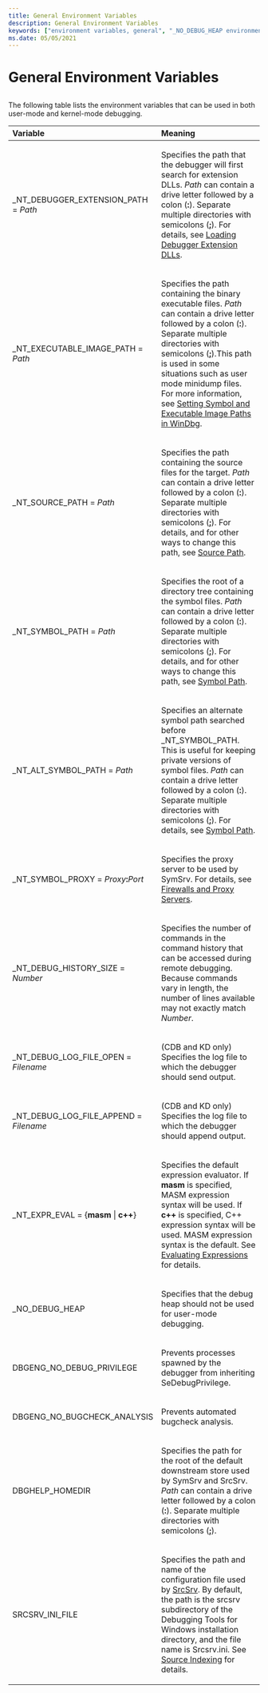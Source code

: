```yaml
---
title: General Environment Variables
description: General Environment Variables
keywords: ["environment variables, general", "_NO_DEBUG_HEAP environment variable", "_NT_ALT_SYMBOL_PATH environment variable", "_NT_DEBUG_HISTORY_SIZE environment variable", "_NT_DEBUG_LOG_FILE_APPEND environment variable", "_NT_DEBUG_LOG_FILE_OPEN environment variable", "_NT_DEBUGGER_EXTENSION_PATH environment variable", "_NT_EXECUTABLE_IMAGE_PATH environment variable", "_NT_SOURCE_PATH environment variable"]
ms.date: 05/05/2021
---
```


# General Environment Variables


## <span id="ddk_general_environment_variables_dbg"></span><span id="DDK_GENERAL_ENVIRONMENT_VARIABLES_DBG"></span>


The following table lists the environment variables that can be used in both user-mode and kernel-mode debugging.

<table>
<colgroup>
<col width="50%" />
<col width="50%" />
</colgroup>
<thead>
<tr class="header">
<th align="left">Variable</th>
<th align="left">Meaning</th>
</tr>
</thead>
<tbody>
<tr class="odd">
<td align="left"><p>_NT_DEBUGGER_EXTENSION_PATH = <em>Path</em></p></td>
<td align="left"><p>Specifies the path that the debugger will first search for extension DLLs. <em>Path</em> can contain a drive letter followed by a colon (<strong>:</strong>). Separate multiple directories with semicolons (<strong>;</strong>). For details, see <a href="../debuggercmds/loading-debugger-extension-dlls.md" data-raw-source="[Loading Debugger Extension DLLs](../debuggercmds/loading-debugger-extension-dlls.md)">Loading Debugger Extension DLLs</a>.</p></td>
</tr>
<tr class="even">
<td align="left"><p>_NT_EXECUTABLE_IMAGE_PATH = <em>Path</em></p></td>
<td align="left"><p>Specifies the path containing the binary executable files. <em>Path</em> can contain a drive letter followed by a colon (<strong>:</strong>). Separate multiple directories with semicolons (<strong>;</strong>).This path is used in some situations such as user mode minidump files. For more information, see <a href="setting-symbol-and-source-paths-in-windbg.md" data-raw-source="[Setting Symbol and Executable Image Paths in WinDbg](setting-symbol-and-source-paths-in-windbg.md)">Setting Symbol and Executable Image Paths in WinDbg</a>.</p></td></tr>
<tr class="odd">
<td align="left"><p>_NT_SOURCE_PATH = <em>Path</em></p></td>
<td align="left"><p>Specifies the path containing the source files for the target. <em>Path</em> can contain a drive letter followed by a colon (<strong>:</strong>). Separate multiple directories with semicolons (<strong>;</strong>). For details, and for other ways to change this path, see <a href="source-path.md" data-raw-source="[Source Path](source-path.md)">Source Path</a>.</p></td>
</tr>
<tr class="even">
<td align="left"><p>_NT_SYMBOL_PATH = <em>Path</em></p></td>
<td align="left"><p>Specifies the root of a directory tree containing the symbol files. <em>Path</em> can contain a drive letter followed by a colon (<strong>:</strong>). Separate multiple directories with semicolons (<strong>;</strong>). For details, and for other ways to change this path, see <a href="symbol-path.md" data-raw-source="[Symbol Path](symbol-path.md)">Symbol Path</a>.</p></td>
</tr>
<tr class="odd">
<td align="left"><p>_NT_ALT_SYMBOL_PATH = <em>Path</em></p></td>
<td align="left"><p>Specifies an alternate symbol path searched before _NT_SYMBOL_PATH. This is useful for keeping private versions of symbol files. <em>Path</em> can contain a drive letter followed by a colon (<strong>:</strong>). Separate multiple directories with semicolons (<strong>;</strong>). For details, see <a href="symbol-path.md" data-raw-source="[Symbol Path](symbol-path.md)">Symbol Path</a>.</p></td>
</tr>
<tr class="even">
<td align="left"><p>_NT_SYMBOL_PROXY = <em>Proxy</em><strong>:</strong><em>Port</em></p></td>
<td align="left"><p>Specifies the proxy server to be used by SymSrv. For details, see <a href="firewalls-and-proxy-servers.md" data-raw-source="[Firewalls and Proxy Servers](firewalls-and-proxy-servers.md)">Firewalls and Proxy Servers</a>.</p></td>
</tr>
<tr class="odd">
<td align="left"><p>_NT_DEBUG_HISTORY_SIZE = <em>Number</em></p></td>
<td align="left"><p>Specifies the number of commands in the command history that can be accessed during remote debugging. Because commands vary in length, the number of lines available may not exactly match <em>Number</em>.</p></td>
</tr>
<tr class="even">
<td align="left"><p>_NT_DEBUG_LOG_FILE_OPEN = <em>Filename</em></p></td>
<td align="left"><p>(CDB and KD only) Specifies the log file to which the debugger should send output.</p></td>
</tr>
<tr class="odd">
<td align="left"><p>_NT_DEBUG_LOG_FILE_APPEND = <em>Filename</em></p></td>
<td align="left"><p>(CDB and KD only) Specifies the log file to which the debugger should append output.</p></td>
</tr>
<tr class="even">
<td align="left"><p>_NT_EXPR_EVAL = {<strong>masm</strong> | <strong>c++</strong>}</p></td>
<td align="left"><p>Specifies the default expression evaluator. If <strong>masm</strong> is specified, MASM expression syntax will be used. If <strong>c++</strong> is specified, C++ expression syntax will be used. MASM expression syntax is the default. See <a href="../debuggercmds/evaluating-expressions.md" data-raw-source="[Evaluating Expressions](../debuggercmds/evaluating-expressions.md)">Evaluating Expressions</a> for details.</p></td>
</tr>
<tr class="odd">
<td align="left"><p>_NO_DEBUG_HEAP</p></td>
<td align="left"><p>Specifies that the debug heap should not be used for user-mode debugging.</p></td>
</tr>
<tr class="even">
<td align="left"><p>DBGENG_NO_DEBUG_PRIVILEGE</p></td>
<td align="left"><p>Prevents processes spawned by the debugger from inheriting SeDebugPrivilege.</p></td>
</tr>
<tr class="odd">
<td align="left"><p>DBGENG_NO_BUGCHECK_ANALYSIS</p></td>
<td align="left"><p>Prevents automated bugcheck analysis.</p></td>
</tr>
<tr class="even">
<td align="left"><p>DBGHELP_HOMEDIR</p></td>
<td align="left"><p>Specifies the path for the root of the default downstream store used by SymSrv and SrcSrv. <em>Path</em> can contain a drive letter followed by a colon (<strong>:</strong>). Separate multiple directories with semicolons (<strong>;</strong>).</p></td>
</tr>
<tr class="odd">
<td align="left"><p>SRCSRV_INI_FILE</p></td>
<td align="left"><p>Specifies the path and name of the configuration file used by <a href="srcsrv.md" data-raw-source="[SrcSrv](srcsrv.md)">SrcSrv</a>. By default, the path is the srcsrv subdirectory of the Debugging Tools for Windows installation directory, and the file name is Srcsrv.ini. See <a href="source-indexing.md" data-raw-source="[Source Indexing](source-indexing.md)">Source Indexing</a> for details.</p></td>
</tr>
</tbody>
</table>

 

 

 